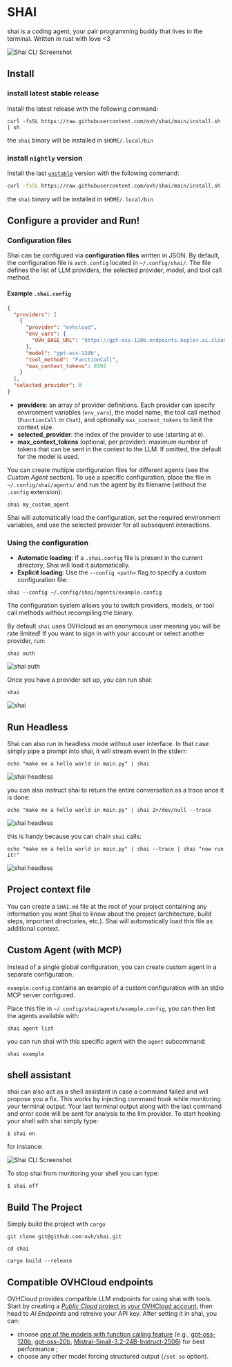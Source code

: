 # SHAI

shai is a coding agent, your pair programming buddy that lives in the terminal. Written in rust with love <3

![Shai CLI Screenshot](./docs/assets/shai.png)

## Install

### install latest stable release

Install the latest release with the following command:

```
curl -fsSL https://raw.githubusercontent.com/ovh/shai/main/install.sh | sh
```

the `shai` binary will be installed in `$HOME/.local/bin`

### install ``nightly`` version

Install the last [``unstable``](https://github.com/ovh/shai/releases/tag/unstable) version with the following command:

```bash
curl -fsSL https://raw.githubusercontent.com/ovh/shai/main/install.sh | SHAI_RELEASE=unstable sh
```

the `shai` binary will be installed in `$HOME/.local/bin`


## Configure a provider and Run!

### Configuration files

Shai can be configured via **configuration files** written in JSON. By default, the configuration file is `auth.config` located in `~/.config/shai/`. The file defines the list of LLM providers, the selected provider, model, and tool call method.

#### Example `.shai.config`
```json
{
  "providers": [
    {
      "provider": "ovhcloud",
      "env_vars": {
        "OVH_BASE_URL": "https://gpt-oss-120b.endpoints.kepler.ai.cloud.ovh.net/api/openai_compat/v1"
      },
      "model": "gpt-oss-120b",
      "tool_method": "FunctionCall",
      "max_context_tokens": 8192
    }
  ],
  "selected_provider": 0
}
```

- **providers**: an array of provider definitions. Each provider can specify environment variables (`env_vars`), the model name, the tool call method (`FunctionCall` or `Chat`), and optionally `max_context_tokens` to limit the context size.
- **selected_provider**: the index of the provider to use (starting at `0`).
- **max_context_tokens** (optional, per provider): maximum number of tokens that can be sent in the context to the LLM. If omitted, the default for the model is used.

You can create multiple configuration files for different agents (see the *Custom Agent* section). To use a specific configuration, place the file in `~/.config/shai/agents/` and run the agent by its filename (without the `.config` extension):
```
shai my_custom_agent
```

Shai will automatically load the configuration, set the required environment variables, and use the selected provider for all subsequent interactions.

### Using the configuration

- **Automatic loading**: If a `.shai.config` file is present in the current directory, Shai will load it automatically.
- **Explicit loading**: Use the `--config <path>` flag to specify a custom configuration file:
```
shai --config ~/.config/shai/agents/example.config
```

The configuration system allows you to switch providers, models, or tool call methods without recompiling the binary.


By default `shai` uses OVHcloud as an anonymous user meaning you will be rate limited! If you want to sign in with your account or select another provider, run:

```
shai auth
```

![shai auth](./docs/assets/auth.gif)

Once you have a provider set up, you can run shai:

```
shai
```

![shai](./docs/assets/shai-hello-world.gif)

## Run Headless

Shai can also run in headless mode without user interface. In that case simply pipe a prompt into shai, it will stream event in the stderr:

```
echo "make me a hello world in main.py" | shai
```

![shai headless](./docs/assets/shai-headless.gif)

you can also instruct shai to return the entire conversation as a trace once it is done:

```
echo "make me a hello world in main.py" | shai 2>/dev/null --trace
```

![shai headless](./docs/assets/shai-trace.gif)

this is handy because you can chain `shai` calls:

```
echo "make me a hello world in main.py" | shai --trace | shai "now run it!"  
```

![shai headless](./docs/assets/shai-chain.gif)


## Project context file

You can create a `SHAI.md` file at the root of your project containing any information you want Shai to know about the project (architecture, build steps, important directories, etc.). Shai will automatically load this file as additional context.


## Custom Agent (with MCP)

Instead of a single global configuration, you can create custom agent in a separate configuration.

`example.config` contains an example of a custom configuration with an stdio MCP server configured.

Place this file in `~/.config/shai/agents/example.config`, you can then list the agents available with:

```
shai agent list
```

you can run shai with this specific agent with the `agent` subcommand:

```
shai example
```

## shell assistant

shai can also act as a shell assistant in case a command failed and will propose you a fix. This works by injecting command hook while monitoring your terminal output. Your last terminal output along with the last command and error code will be sent for analysis to the llm provider. To start hooking your shell with shai simply type: 

```
$ shai on
```

for instance:

![Shai CLI Screenshot](./docs/assets/shai-shell.png)

To stop shai from monitoring your shell you can type:

```
$ shai off
```

## Build The Project

Simply build the project with `cargo`

```
git clone git@github.com:ovh/shai.git

cd shai

cargo build --release
```

## Compatible OVHCloud endpoints

OVHCloud provides compatible LLM endpoints for using shai with tools. Start by creating a [_Public Cloud_ project in your OVHCloud account](https://www.ovh.com/manager/#/public-cloud), then head to _AI Endpoints_ and retreive your API key. After setting it in shai, you can:

- choose [one of the models with function calling feature](https://endpoints.ai.cloud.ovh.net/catalog) (e.g., [gpt-oss-120b](https://endpoints.ai.cloud.ovh.net/models/gpt-oss-120b), [gpt-oss-20b](https://endpoints.ai.cloud.ovh.net/models/gpt-oss-20b), [Mistral-​Small-​3.2-​24B-​Instruct-​2506](https://endpoints.ai.cloud.ovh.net/models/mistral-small-3-2-24b-instruct-2506)) for best performance ;
- choose any other model forcing structured output (`/set so` option).
